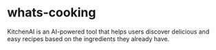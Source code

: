 # whats-cooking
KitchenAI is an AI-powered tool that helps users discover delicious and easy recipes based on the ingredients they already have.
